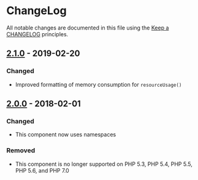 # ChangeLog

All notable changes are documented in this file using the [Keep a CHANGELOG](http://keepachangelog.com/) principles.

## [2.1.0] - 2019-02-20

### Changed

* Improved formatting of memory consumption for `resourceUsage()`

## [2.0.0] - 2018-02-01

### Changed

* This component now uses namespaces

### Removed

* This component is no longer supported on PHP 5.3, PHP 5.4, PHP 5.5, PHP 5.6, and PHP 7.0

[2.1.0]: https://github.com/sebastianbergmann/diff/compare/2.0.0...2.1.0
[2.0.0]: https://github.com/sebastianbergmann/diff/compare/1.0.9...2.0.0
